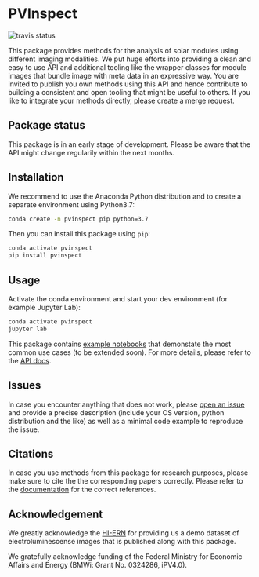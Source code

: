 # PVInspect

![travis status](https://travis-ci.com/ma0ho/pvinspect.svg?branch=master "travis status")

This package provides methods for the analysis of solar modules using different imaging modalities. We put huge efforts into providing a clean and easy to use API and additional tooling like the wrapper classes for module images that bundle image with meta data in an expressive way. You are invited to publish you own methods using this API and hence contribute to building a consistent and open tooling that might be useful to others. If you like to integrate your methods directly, please create a merge request.

## Package status

This package is in an early stage of development. Please be aware that the API might change regularily within the next months.

## Installation

We recommend to use the Anaconda Python distribution and to create a separate environment using Python3.7:

```bash
conda create -n pvinspect pip python=3.7
```

Then you can install this package using `pip`:

```bash
conda activate pvinspect
pip install pvinspect
```

## Usage

Activate the conda environment and start your dev environment (for example Jupyter Lab):

```bash
conda activate pvinspect
jupyter lab
```

This package contains [example notebooks](examples) that demonstate the most common use cases (to be extended soon). For more details, please refer to the [API docs](https://ma0ho.github.io/pvinspect/).

## Issues

In case you encounter anything that does not work, please [open an issue](https://github.com/ma0ho/pvinspect/issues/new) and provide a precise description (include your OS version, python distribution and the like) as well as a minimal code example to reproduce the issue.

## Citations

In case you use methods from this package for research purposes, please make sure to cite the the corresponding papers correctly. Please refer to the [documentation](https://ma0ho.github.io/pvinspect/) for the correct references.

## Acknowledgement

We greatly acknowledge the [HI-ERN](http://www.hi-ern.de/hi-ern/EN/home.html) for providing us a demo dataset of electroluminescense images that is published along with this package.

We gratefully acknowledge funding of the Federal Ministry for Economic Affairs and Energy (BMWi: Grant No. 0324286, iPV4.0).

